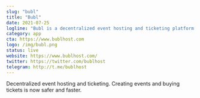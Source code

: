 ```yaml
---
slug: "bubl"
title: "Bubl"
date: 2021-07-25
logline: "Bubl is a decentralized event hosting and ticketing platform built on the Solana blockchain"
category: app
cta: https://www.bublhost.com
logo: /img/bubl.png
status: live
website: https://www.bublhost.com/
twitter: https://twitter.com/bublhost
telegram: http://t.me/bublhost
---
```


Decentralized event hosting and ticketing. Creating events and buying tickets is now safer and faster.

